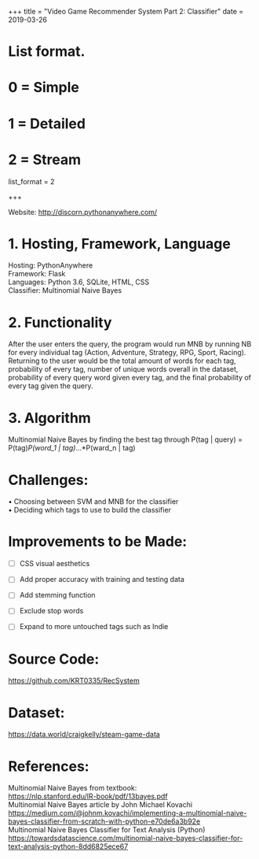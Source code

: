 +++
title = "Video Game Recommender System   Part 2: Classifier"
date = 2019-03-26

# List format.
#   0 = Simple
#   1 = Detailed
#   2 = Stream
list_format = 2

+++


Website: http://discorn.pythonanywhere.com/

# 1.	Hosting, Framework, Language  
Hosting: PythonAnywhere  
Framework: Flask   
Languages: Python 3.6, SQLite, HTML, CSS  
Classifier: Multinomial Naive Bayes  
# 2.	Functionality  
After the user enters the query, the program would run MNB by running NB for every individual tag (Action, Adventure, Strategy, RPG, Sport, Racing). Returning to the user would be the total amount of words for each tag, probability of every tag, number of unique words overall in the dataset, probability of every query word given every tag, and the final probability of every tag given the query.  
# 3.	Algorithm  
Multinomial Naive Bayes by finding the best tag through P(tag | query) = P(tag)*P(word_1 | tag)*...*P(ward_n | tag)  

# Challenges:  
•	Choosing between SVM and MNB for the classifier  
•	Deciding which tags to use to build the classifier  
# Improvements to be Made:  
- [ ] CSS visual aesthetics  
- [ ] Add proper accuracy with training and testing data  
- [ ] Add stemming function  
- [ ] Exclude stop words  
- [ ] Expand to more untouched tags such as Indie  





# Source Code: 
https://github.com/KRT0335/RecSystem  
# Dataset: 
https://data.world/craigkelly/steam-game-data 
# References:
Multinomial Naive Bayes from textbook:  
https://nlp.stanford.edu/IR-book/pdf/13bayes.pdf  
Multinomial Naive Bayes article by John Michael Kovachi  
https://medium.com/@johnm.kovachi/implementing-a-multinomial-naive-bayes-classifier-from-scratch-with-python-e70de6a3b92e  
Multinomial Naive Bayes Classifier for Text Analysis (Python)  
https://towardsdatascience.com/multinomial-naive-bayes-classifier-for-text-analysis-python-8dd6825ece67  
